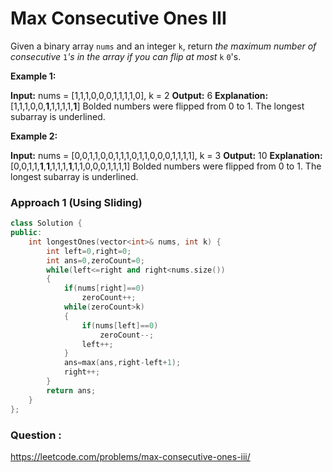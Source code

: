 # Max Consecutive Ones III

Given a binary array `nums` and an integer `k`, return _the maximum number of consecutive_ `1`_'s in the array if you can flip at most_ `k` `0`'s.

**Example 1:**

**Input:** nums = [1,1,1,0,0,0,1,1,1,1,0], k = 2
**Output:** 6
**Explanation:** [1,1,1,0,0,**1**,1,1,1,1,**1**]
Bolded numbers were flipped from 0 to 1. The longest subarray is underlined.

**Example 2:**

**Input:** nums = [0,0,1,1,0,0,1,1,1,0,1,1,0,0,0,1,1,1,1], k = 3
**Output:** 10
**Explanation:** [0,0,1,1,**1**,**1**,1,1,1,**1**,1,1,0,0,0,1,1,1,1]
Bolded numbers were flipped from 0 to 1. The longest subarray is underlined.


### Approach 1 (Using Sliding)

```cpp
class Solution {
public:
    int longestOnes(vector<int>& nums, int k) {
        int left=0,right=0;
        int ans=0,zeroCount=0;
        while(left<=right and right<nums.size())
        {
            if(nums[right]==0)
                zeroCount++;
            while(zeroCount>k)
            {
                if(nums[left]==0)
                    zeroCount--;
                left++;
            }
            ans=max(ans,right-left+1);
            right++;
        }
        return ans;
    }
};
```


### Question :
https://leetcode.com/problems/max-consecutive-ones-iii/